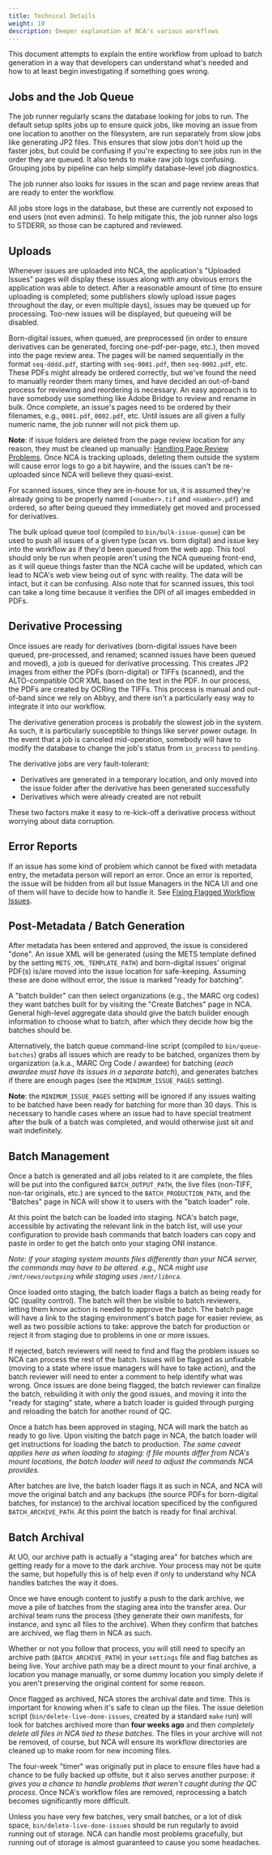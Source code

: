 ```yaml
---
title: Technical Details
weight: 10
description: Deeper explanation of NCA's various workflows
---
```


This document attempts to explain the entire workflow from upload to batch
generation in a way that developers can understand what's needed and how to at
least begin investigating if something goes wrong.

## Jobs and the Job Queue

The job runner regularly scans the database looking for jobs to run. The
default setup splits jobs up to ensure quick jobs, like moving an issue from
one location to another on the filesystem, are run separately from slow jobs
like generating JP2 files. This ensures that slow jobs don't hold up the
faster jobs, but could be confusing if you're expecting to see jobs run in the
order they are queued. It also tends to make raw job logs confusing. Grouping
jobs by pipeline can help simplify database-level job diagnostics.

The job runner also looks for issues in the scan and page review areas that
are ready to enter the workflow.

All jobs store logs in the database, but these are currently not exposed to end
users (not even admins). To help mitigate this, the job runner also logs to
STDERR, so those can be captured and reviewed.

## Uploads

Whenever issues are uploaded into NCA, the application's "Uploaded Issues"
pages will display these issues along with any obvious errors the application
was able to detect. After a reasonable amount of time (to ensure uploading is
completed; some publishers slowly upload issue pages throughout the day, or
even multiple days), issues may be queued up for processing. Too-new issues
will be displayed, but queueing will be disabled.

Born-digital issues, when queued, are preprocessed (in order to ensure
derivatives can be generated, forcing one-pdf-per-page, etc.), then moved into
the page review area. The pages will be named sequentially in the format
`seq-dddd.pdf`, starting with `seq-0001.pdf`, then `seq-0002.pdf`, etc. These
PDFs might already be ordered correctly, but we've found the need to manually
reorder them many times, and have decided an out-of-band process for reviewing
and reordering is necessary. An easy approach is to have somebody use
something like Adobe Bridge to review and rename in bulk. Once complete, an
issue's pages need to be ordered by their filenames, e.g., `0001.pdf`,
`0002.pdf`, etc. Until issues are all given a fully numeric name, the job
runner will not pick them up.

**Note**: if issue folders are deleted from the page review location for any
reason, they must be cleaned up manually: [Handling Page Review Problems][1].
Once NCA is tracking uploads, deleting them outside the system will cause error
logs to go a bit haywire, and the issues can't be re-uploaded since NCA will
believe they quasi-exist.

[1]: <{{% ref "handling-page-review-problems" %}}>

For scanned issues, since they are in-house for us, it is assumed they're
already going to be properly named (`<number>.tif` and `<number>.pdf`) and
ordered, so after being queued they immediately get moved and processed for
derivatives.

The bulk upload queue tool (compiled to `bin/bulk-issue-queue`) can be used to
push all issues of a given type (scan vs. born digital) and issue key into the
workflow as if they'd been queued from the web app. This tool should only be
run when people aren't using the NCA queueing front-end, as it will queue
things faster than the NCA cache will be updated, which can lead to NCA's web
view being out of sync with reality. The data will be intact, but it can be
confusing. Also note that for scanned issues, this tool can take a long time
because it verifies the DPI of all images embedded in PDFs.

## Derivative Processing

Once issues are ready for derivatives (born-digital issues have been queued,
pre-processed, and renamed; scanned issues have been queued and moved), a job
is queued for derivative processing. This creates JP2 images from either the
PDFs (born-digital) or TIFFs (scanned), and the ALTO-compatible OCR XML based
on the text in the PDF. In our process, the PDFs are created by OCRing the
TIFFs. This process is manual and out-of-band since we rely on Abbyy, and
there isn't a particularly easy way to integrate it into our workflow.

The derivative generation process is probably the slowest job in the system.
As such, it is particularly susceptible to things like server power outage. In
the event that a job is canceled mid-operation, somebody will have to modify
the database to change the job's status from `in_process` to `pending`.

The derivative jobs are very fault-tolerant:

- Derivatives are generated in a temporary location, and only moved into the
  issue folder after the derivative has been generated successfully
- Derivatives which were already created are not rebuilt

These two factors make it easy to re-kick-off a derivative process without
worrying about data corruption.

## Error Reports

If an issue has some kind of problem which cannot be fixed with metadata entry,
the metadata person will report an error. Once an error is reported, the issue
will be hidden from all but Issue Managers in the NCA UI and one of them will
have to decide how to handle it. See [Fixing Flagged Workflow Issues][2].

[2]: <{{% ref "fixing-flagged-workflow-issues" %}}>

## Post-Metadata / Batch Generation

After metadata has been entered and approved, the issue is considered "done".
An issue XML will be generated (using the METS template defined by the setting
`METS_XML_TEMPLATE_PATH`) and born-digital issues' original PDF(s) is/are moved
into the issue location for safe-keeping. Assuming these are done without
error, the issue is marked "ready for batching".

A "batch builder" can then select organizations (e.g., the MARC org codes) they
want batches built for by visiting the "Create Batches" page in NCA. General
high-level aggregate data should give the batch builder enough information to
choose what to batch, after which they decide  how big the batches should be.

Alternatively, the batch queue command-line script (compiled to
`bin/queue-batches`) grabs all issues which are ready to be batched, organizes
them by organization (a.k.a., MARC Org Code / awardee) for batching (*each
awardee must have its issues in a separate batch*), and generates batches if
there are enough pages (see the `MINIMUM_ISSUE_PAGES` setting).

**Note**: the `MINIMUM_ISSUE_PAGES` setting will be ignored if any issues
waiting to be batched have been ready for batching for more than 30 days. This
is necessary to handle cases where an issue had to have special treatment after
the bulk of a batch was completed, and would otherwise just sit and wait
indefinitely.

## Batch Management

Once a batch is generated and all jobs related to it are complete, the files
will be put into the configured `BATCH_OUTPUT_PATH`, the live files (non-TIFF,
non-tar originals, etc.) are synced to the `BATCH_PRODUCTION_PATH`, and the
"Batches" page in NCA will show it to users with the "batch loader" role.

At this point the batch can be loaded into staging. NCA's batch page,
accessible by activating the relevant link in the batch list, will use your
configuration to provide bash commands that batch loaders can copy and paste in
order to get the batch onto your staging ONI instance.

*Note: if your staging system mounts files differently than your NCA
server, the commands may have to be altered. e.g., NCA might use
`/mnt/news/outgoing` while staging uses `/mnt/libnca`.*

Once loaded onto staging, the batch loader flags a batch as being ready for QC
(quality control). The batch will then be visible to batch reviewers, letting
them know action is needed to approve the batch. The batch page will have a
link to the staging environment's batch page for easier review, as well as two
possible actions to take: approve the batch for production or reject it from
staging due to problems in one or more issues.

If rejected, batch reviewers will need to find and flag the problem issues so
NCA can process the rest of the batch. Issues will be flagged as unfixable
(moving to a state where issue managers will have to take action), and the
batch reviewer will need to enter a comment to help identify what was wrong.
Once issues are done being flagged, the batch reviewer can finalize the batch,
rebuilding it with only the good issues, and moving it into the "ready for
staging" state, where a batch loader is guided through purging and reloading
the batch for another round of QC.

Once a batch has been approved in staging, NCA will mark the batch as ready to
go live. Upon visiting the batch page in NCA, the batch loader will get
instructions for loading the batch to production. *The same caveat applies here
as when loading to staging: if file mounts differ from NCA's mount locations,
the batch loader will need to adjust the commands NCA provides.*

After batches are live, the batch loader flags it as such in NCA, and NCA will
move the original batch and any backups (the source PDFs for born-digital
batches, for instance) to the archival location specificed by the configured
`BATCH_ARCHIVE_PATH`. At this point the batch is ready for final archival.

## Batch Archival

At UO, our archive path is actually a "staging area" for batches which are
getting ready for a move to the dark archive. Your process may not be quite the
same, but hopefully this is of help even if only to understand why NCA handles
batches the way it does.

Once we have enough content to justify a push to the dark archive, we move a
pile of batches from the staging area into the transfer area. Our archival team
runs the process (they generate their own manifests, for instance, and sync all
files to the archive). When they confirm that batches are archived, we flag
them in NCA as such.

Whether or not you follow that process, you will still need to specify an
archive path (`BATCH_ARCHIVE_PATH`) in your `settings` file and flag batches as
being live. Your archive path may be a direct mount to your final archive, a
location you manage manually, or some dummy location you simply delete if you
aren't preserving the original content for some reason.

Once flagged as archived, NCA stores the archival date and time. This is
important for knowing when it's safe to clean up the files. The issue deletion
script (`bin/delete-live-done-issues`, created by a standard `make` run) will
look for batches archived more than **four weeks ago** and then *completely
delete all files in NCA tied to these batches*. The files in your archive will
not be removed, of course, but NCA will ensure its workflow directories are
cleaned up to make room for new incoming files.

The four-week "timer" was originally put in place to ensure files have had a
chance to be fully backed up offsite, but it also serves another purpose: *it
gives you a chance to handle problems that weren't caught during the QC
process*. Once NCA's workflow files are removed, reprocessing a batch becomes
significantly more difficult.

Unless you have very few batches, very small batches, or a lot of disk space,
`bin/delete-live-done-issues` should be run regularly to avoid running out of
storage. NCA can handle most problems gracefully, but running out of storage
is almost guaranteed to cause you some headaches.
